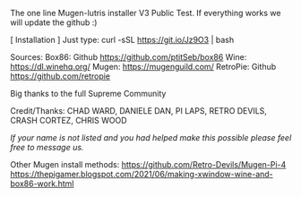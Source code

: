 The one line Mugen-lutris installer V3 Public Test. 
If everything works we will update the github :)

[ Installation ]
Just type: curl -sSL https://git.io/Jz9O3 | bash

Sources:
Box86: Github https://github.com/ptitSeb/box86
Wine: https://dl.winehq.org/
Mugen: https://mugenguild.com/
RetroPie: Github https://github.com/retropie

Big thanks to the full Supreme Community

Credit/Thanks:
CHAD WARD,
DANIELE DAN,
PI LAPS,
RETRO DEVILS,
CRASH CORTEZ,
CHRIS WOOD

*If your name is not listed and you had helped make this possible please feel free to message us.*

Other Mugen install methods:
https://github.com/Retro-Devils/Mugen-Pi-4
https://thepigamer.blogspot.com/2021/06/making-xwindow-wine-and-box86-work.html

